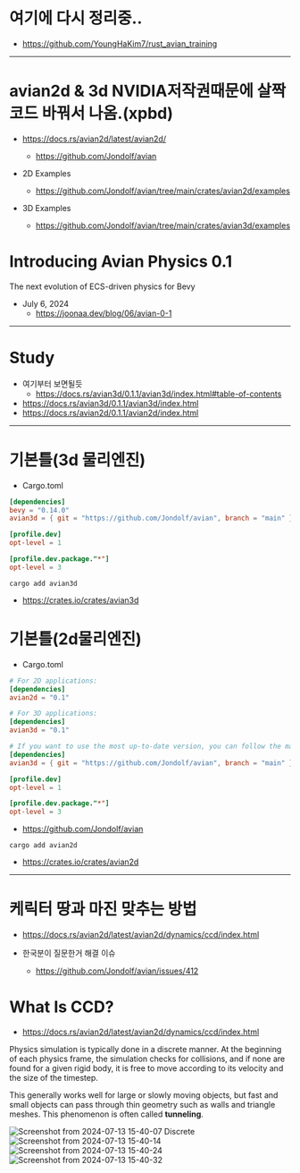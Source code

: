 # 여기에 다시 정리중..
- https://github.com/YoungHaKim7/rust_avian_training

<hr>

# avian2d & 3d NVIDIA저작권때문에 살짝 코드 바꿔서 나옴.(xpbd)

- https://docs.rs/avian2d/latest/avian2d/
  - https://github.com/Jondolf/avian

- 2D Examples
  - https://github.com/Jondolf/avian/tree/main/crates/avian2d/examples

- 3D Examples
  - https://github.com/Jondolf/avian/tree/main/crates/avian3d/examples

# Introducing Avian Physics 0.1
The next evolution of ECS-driven physics for Bevy
- July 6, 2024
  - https://joonaa.dev/blog/06/avian-0-1

<hr>

# Study
- 여기부터 보면될듯
  - https://docs.rs/avian3d/0.1.1/avian3d/index.html#table-of-contents
- https://docs.rs/avian3d/0.1.1/avian3d/index.html
- https://docs.rs/avian2d/0.1.1/avian2d/index.html

<hr>

# 기본틀(3d 물리엔진)

- Cargo.toml
```toml
[dependencies]
bevy = "0.14.0"
avian3d = { git = "https://github.com/Jondolf/avian", branch = "main" }

[profile.dev]
opt-level = 1

[profile.dev.package."*"]
opt-level = 3
```

```
cargo add avian3d
```
- https://crates.io/crates/avian3d

# 기본틀(2d물리엔진)

- Cargo.toml
```toml
# For 2D applications:
[dependencies]
avian2d = "0.1"

# For 3D applications:
[dependencies]
avian3d = "0.1"

# If you want to use the most up-to-date version, you can follow the main branch:
[dependencies]
avian3d = { git = "https://github.com/Jondolf/avian", branch = "main" }

[profile.dev]
opt-level = 1

[profile.dev.package."*"]
opt-level = 3
```
- https://github.com/Jondolf/avian

```
cargo add avian2d
```
- https://crates.io/crates/avian2d

<hr>


# 케릭터 땅과 마진 맞추는 방법
- https://docs.rs/avian2d/latest/avian2d/dynamics/ccd/index.html

- 한국분이 질문한거 해결 이슈
  - https://github.com/Jondolf/avian/issues/412

# What Is CCD?

- https://docs.rs/avian2d/latest/avian2d/dynamics/ccd/index.html

<p>Physics simulation is typically done in a discrete manner.
At the beginning of each physics frame, the simulation checks for collisions,
and if none are found for a given rigid body, it is free to move according to
its velocity and the size of the timestep.</p>
<p>This generally works well for large or slowly moving objects, but fast and small
objects can pass through thin geometry such as walls and triangle meshes.
This phenomenon is often called <strong>tunneling</strong>.</p>

![Screenshot from 2024-07-13 15-40-07](https://github.com/user-attachments/assets/9b4d0e16-a068-47be-85db-7e6ea9acf0cf)
Discrete
![Screenshot from 2024-07-13 15-40-14](https://github.com/user-attachments/assets/09a091b1-c45f-4b01-a973-51bf0b4e8863)
![Screenshot from 2024-07-13 15-40-24](https://github.com/user-attachments/assets/fdef78dc-09ad-43c2-a231-7f8167484e1e)
![Screenshot from 2024-07-13 15-40-32](https://github.com/user-attachments/assets/87bb7bed-1b8d-4e2c-97da-365c1bb2c945)

